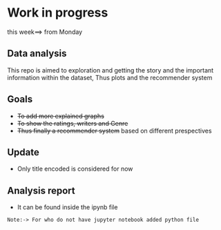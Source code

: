 # Work in progress
this week==> from Monday
## Data analysis
This repo is aimed to exploration and getting the story and the important<br>
information within the dataset, Thus plots and the recommender system<br>
## Goals
* ~~To add more explained graphs~~
* ~~To show the ratings, writers and Genre~~
* ~~Thus finally a recommender system~~ based on different prespectives

## Update
* Only title encoded is considered for now

## Analysis report
* It can be found inside the ipynb file

``Note:-> For who do not have jupyter notebook added python file``
